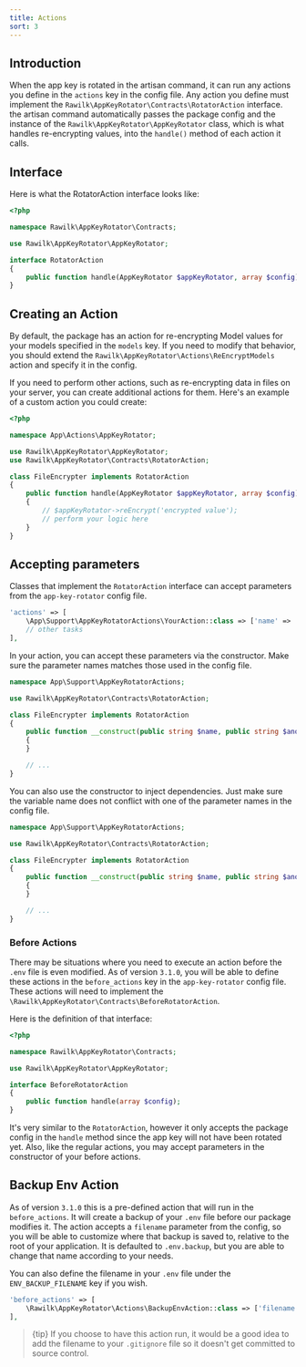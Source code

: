 ```yaml
---
title: Actions
sort: 3
---
```


## Introduction

When the app key is rotated in the artisan command, it can run any actions you define in the `actions` key in the config file.
Any action you define must implement the `Rawilk\AppKeyRotator\Contracts\RotatorAction` interface. the artisan command automatically
passes the package config and the instance of the `Rawilk\AppKeyRotator\AppKeyRotator` class, which is what handles re-encrypting values,
into the `handle()` method of each action it calls.

## Interface

Here is what the RotatorAction interface looks like:

```php
<?php

namespace Rawilk\AppKeyRotator\Contracts;

use Rawilk\AppKeyRotator\AppKeyRotator;

interface RotatorAction
{
    public function handle(AppKeyRotator $appKeyRotator, array $config);
}
```

## Creating an Action

By default, the package has an action for re-encrypting Model values for your models specified in the `models` key.
If you need to modify that behavior, you should extend the `Rawilk\AppKeyRotator\Actions\ReEncryptModels` action and specify it in the config.

If you need to perform other actions, such as re-encrypting data in files on your server, you can create additional actions for them.
Here's an example of a custom action you could create:

```php
<?php

namespace App\Actions\AppKeyRotator;

use Rawilk\AppKeyRotator\AppKeyRotator;
use Rawilk\AppKeyRotator\Contracts\RotatorAction;

class FileEncrypter implements RotatorAction
{
    public function handle(AppKeyRotator $appKeyRotator, array $config): void
    {
        // $appKeyRotator->reEncrypt('encrypted value');
        // perform your logic here
    }
}
```

## Accepting parameters

Classes that implement the `RotatorAction` interface can accept parameters from the `app-key-rotator` config file.

```php
'actions' => [
    \App\Support\AppKeyRotatorActions\YourAction::class => ['name' => 'value', 'anotherName' => 'value'],
    // other tasks
],
```

In your action, you can accept these parameters via the constructor. Make sure the parameter names matches those used in the config file.

```php
namespace App\Support\AppKeyRotatorActions;

use Rawilk\AppKeyRotator\Contracts\RotatorAction;

class FileEncrypter implements RotatorAction
{
    public function __construct(public string $name, public string $anotherName)
    {
    }

    // ...
}
```

You can also use the constructor to inject dependencies. Just make sure the variable name does not conflict with one of the parameter names in the config file.

```php
namespace App\Support\AppKeyRotatorActions;

use Rawilk\AppKeyRotator\Contracts\RotatorAction;

class FileEncrypter implements RotatorAction
{
    public function __construct(public string $name, public string $anotherName, public MyDependency $myDependency)
    {
    }

    // ...
}
```

### Before Actions

There may be situations where you need to execute an action before the `.env` file is even modified. As of version `3.1.0`, you will be able to define these actions
in the `before_actions` key in the `app-key-rotator` config file. These actions will need to implement the `\Rawilk\AppKeyRotator\Contracts\BeforeRotatorAction`.

Here is the definition of that interface:

```php
<?php

namespace Rawilk\AppKeyRotator\Contracts;

use Rawilk\AppKeyRotator\AppKeyRotator;

interface BeforeRotatorAction
{
    public function handle(array $config);
}
```

It's very similar to the `RotatorAction`, however it only accepts the package config in the `handle` method since the app key will not have been rotated yet. Also, like the regular actions, you may accept parameters in the constructor of your before actions.

## Backup Env Action

As of version `3.1.0` this is a pre-defined action that will run in the `before_actions`. It will create a backup of your `.env` file before our package modifies it. The action accepts a `filename` parameter from the config, so you will be able to customize where that backup is saved to, relative to the root of your application. It is defaulted to `.env.backup`, but you are able to change that name according to your needs.

You can also define the filename in your `.env` file under the `ENV_BACKUP_FILENAME` key if you wish.

```php
'before_actions' => [
    \Rawilk\AppKeyRotator\Actions\BackupEnvAction::class => ['filename' => env('ENV_BACKUP_FILENAME', '.env.backup')],
],
```

> {tip} If you choose to have this action run, it would be a good idea to add the filename to your `.gitignore` file so it doesn't get committed to source control.
